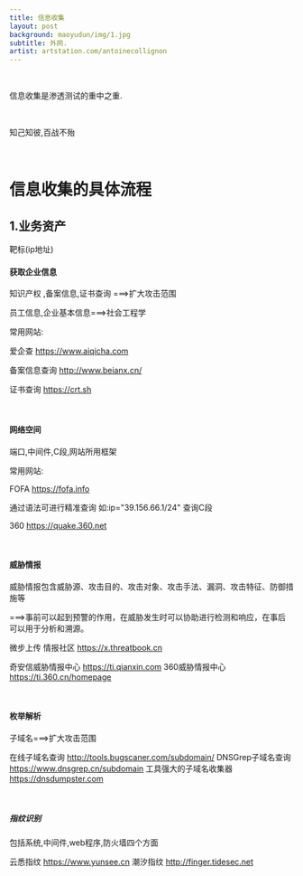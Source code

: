 ```yaml
---
title: 信息收集
layout: post
background: maoyudun/img/1.jpg
subtitle: 外网.
artist: artstation.com/antoinecollignon
---
```




<br>

信息收集是渗透测试的重中之重.

<br>

知己知彼,百战不殆

<br>

# 信息收集的具体流程

## 1.业务资产

靶标(ip地址)

#### 获取企业信息

知识产权 ,备案信息,证书查询 ===>扩大攻击范围 

员工信息,企业基本信息===>社会工程学

常用网站:

爱企查	https://www.aiqicha.com 

备案信息查询	http://www.beianx.cn/

证书查询	https://crt.sh

<br>

#### 网络空间

端口,中间件,C段,网站所用框架

常用网站:

FOFA 	https://fofa.info

通过语法可进行精准查询 如:ip="39.156.66.1/24" 查询C段

360		https://quake.360.net

<br>

#### 威胁情报

威胁情报包含威胁源、攻击目的、攻击对象、攻击手法、漏洞、攻击特征、防御措施等

===>事前可以起到预警的作用，在威胁发生时可以协助进行检测和响应，在事后可以用于分析和溯源。

微步上传 情报社区		 https://x.threatbook.cn

奇安信威胁情报中心		https://ti.qianxin.com
360威胁情报中心		  https://ti.360.cn/homepage

<br>

#### 枚举解析

子域名===>扩大攻击范围

在线子域名查询			http://tools.bugscaner.com/subdomain/
DNSGrep子域名查询	 https://www.dnsgrep.cn/subdomain
工具强大的子域名收集器	 https://dnsdumpster.com

<br>

##### 指纹识别

包括系统,中间件,web程序,防火墙四个方面

云悉指纹		https://www.yunsee.cn
潮汐指纹		http://finger.tidesec.net